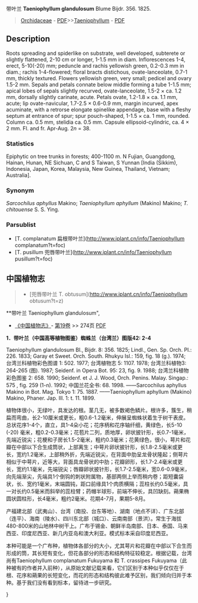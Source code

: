 带叶兰 **Taeniophyllum glandulosum** Blume Bijdr. 356. 1825.

> [Orchidaceae](http://www.iplant.cn/info/Orchidaceae?t=foc) - [PDF](http://www.iplant.cn/foc/pdf/Orchidaceae.pdf)>>[Taeniophyllum](http://www.iplant.cn/info/Taeniophyllum?t=foc) - [PDF](http://www.iplant.cn/foc/pdf/Taeniophyllum.pdf)

## Description

Roots spreading and spiderlike on substrate, well developed, subterete or slightly flattened, 2-10 cm or longer, 1-1.5 mm in diam. Inflorescences 1-4, erect, 5-10(-20) mm; peduncle and rachis yellowish green, 0.2-0.3 mm in diam.; rachis 1-4-flowered; floral bracts distichous, ovate-lanceolate, 0.7-1 mm, thickly textured. Flowers yellowish green, very small; pedicel and ovary 1.5-2 mm. Sepals and petals connate below middle forming a tube 1-1.5 mm; apical lobes of sepals slightly recurved, ovate-lanceolate, 1.5-2 × ca. 1.2 mm, dorsally slightly carinate, acute. Petals ovate, 1.2-1.8 × ca. 1.1 mm, acute; lip ovate-navicular, 1.7-2.5 × 0.6-0.9 mm, margin incurved, apex acuminate, with a retrorse elongate spinelike appendage, base with a fleshy septum at entrance of spur; spur pouch-shaped, 1-1.5 × ca. 1 mm, rounded. Column ca. 0.5 mm, stelidia ca. 0.5 mm. Capsule ellipsoid-cylindric, ca. 4 × 2 mm. Fl. and fr. Apr-Aug. 2*n* = 38.

### Statistics
Epiphytic on tree trunks in forests; 400-1100 m. N Fujian, Guangdong, Hainan, Hunan, NE Sichuan, C and S Taiwan, S Yunnan [India (Sikkim), Indonesia, Japan, Korea, Malaysia, New Guinea, Thailand, Vietnam; Australia].

### Synonym
*Sarcochilus aphyllus* Makino; *Taeniophyllum aphyllum* (Makino) Makino; *T. chitouense* S. S. Ying.



### Parsublist

* [T.  complanatum  扁根带叶兰](http://www.iplant.cn/info/Taeniophyllum complanatum?t=foc)
* [T.  pusillum  兜唇带叶兰](http://www.iplant.cn/info/Taeniophyllum pusillum?t=foc)

## 中国植物志

> * [兜唇带叶兰  T.  obtusum](http://www.iplant.cn/info/Taeniophyllum obtusum?t=z)


**带叶兰 Taeniophyllum glandulosum",



* [《中国植物志》](http://www.iplant.cn/frps)- [第19卷](http://www.iplant.cn/frps/vol/19) >> 274页 [PDF](http://www.iplant.cn/frps/pdf/19/274.pdf)


**1．带叶兰（中国高等植物图鉴）蜘蛛兰（台湾兰）图版42: 2-4**

Taeniophyllum glandulosum Bl., Bijdr. 8: 356. 1825; Lindl., Gen. Sp. Orch. Pl.: 226. 1833; Garay et Sweet. Orch. South. Rhukyu Isl.: 159, fig. 18 (g.). 1974; 台湾兰科植物彩色图谱 1: 502. 1977; 台湾植物志 5: 1107. 1978; 台湾兰科植物3: 264-265 (图). 1987; Seidenf. in Opera Bot. 95: 23, fig. 9. 1988; 台湾兰科植物彩色图鉴 2: 658. 1990; Seidenf. et J. J. Wood, Orch. Penins. Malay. Singap.: 575 , fig. 259 (1-n). 1992; 中国兰花全书: 68. 1998. ——Sarcochilus aphyllus Makino in Bot. Mag. Tokyo 1: 75. 1887. ——Taeniophyllum aphyllum (Makino) Makino, Phaner. Jap. Ill. 1: t. 11. 1899.

植物体很小，无绿叶，具发达的根。茎几无，被多数褐色鳞片。根许多，簇生，稍扁而弯曲，长2-10厘米或更长，粗0.6-1.2毫米，伸展呈蜘蛛状着生于树干表皮。总状花序1-4个，直立，具1-4朵小花；花序柄和花序轴纤细，黄绿色，长5-10 (-20) 毫米，粗0.2-0.3毫米；花苞片二列，质地厚，卵状披针形，长0.7-1毫米，先端近锐尖；花梗和子房长1.5-2毫米，粗约0.3毫米；花黄绿色，很小，萼片和花瓣在中部以下合生成筒状，上部离生；中萼片卵状披针形，长1.8-2.5毫米或更长，宽约1.2毫米，上部稍外折，先端近锐尖，在背面中肋呈龙骨状隆起；侧萼片相似于中萼片，近等大，背面具龙骨状的中肋；花瓣卵形，长1.7-2.4毫米或更长，宽约1.1毫米，先端锐尖；唇瓣卵状披针形，长1.7-2.5毫米，宽0.6-0.9毫米，向先端渐尖，先端具1个倒钩的刺状附属物，基部两侧上举而稍内卷；距短囊袋状，长、宽约1毫米，末端圆钝，距口前缘具1个肉质横隔；蕊柱长约0.5毫米，具一对长约0.5毫米而斜举的蕊柱臂；药帽半球形，前端不伸长，具凹缺刻。蒴果椭圆状圆柱形，长4毫米，粗约2毫米。花期4-7月，果期5-8月。

产福建北部（武夷山）、台湾（南投、台东等地）、湖南（地点不详）、广东北部（连平）、海南（陵水）、四川东北部（城口）、云南南部（景洪）。常生于海拔480-800米的山地林中树干上。广布于锡金、朝鲜半岛南部、日本、泰国、马来西亚、印度尼西亚、新几内亚岛和澳大利亚。模式标本采自印度尼西亚。

本种可能是一个广布种，植物体各部分的大小，尤其萼片和花瓣在中部以下合生而形成的筒，其长短有变化，但花各部分的形态和结构特征较稳定。根据记载，台湾尚有Taeniophyllum complanatum Fukuyama 和 T. crassipes Fukuyama（此种被有的作者并入前种），从原始文献记载来看，它们区别于本种似乎仅仅在于根、花序和蒴果的长短变化，而花的形态和结构彼此难予区别，我们倾向归并于本种。基于我们没有看到标本，留待进一步研究。



}
